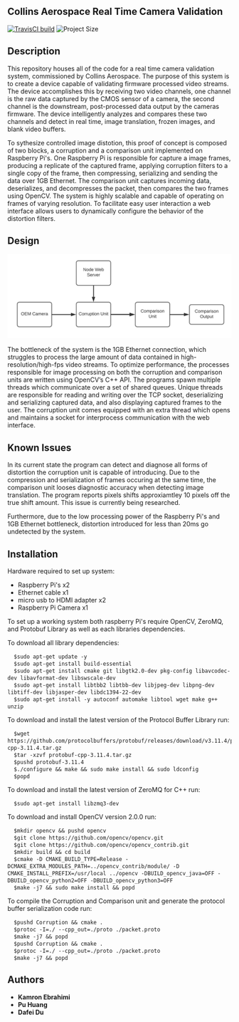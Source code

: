 ## Collins Aerospace Real Time Camera Validation ##

[![TravisCI build](https://img.shields.io/travis/ebrahimk/RealTimeValidationSystem/develop?logo=travis)](https://travis-ci.org/ebrahimk/RealTimeValidationSystem/jobs/652818303)
![Project Size](https://img.shields.io/github/repo-size/ebrahimk/RealTimeValidationSystem)

## Description

This repository houses all of the code for a real time camera validation system, commissioned by Collins Aerospace. The purpose of this system is to create a device capable of validating firmware processed video streams. The device accomplishes this by receiving two video channels, one channel is the raw data captured by the CMOS sensor of a camera, the second channel is the downstream, post-processed data output by the cameras firmware. The device intelligently analyzes and compares these two channels and detect in real time, image translation, frozen images, and blank video buffers. 

To sythesize controlled image distotion, this proof of concept is composed of two blocks, a corruption and a comparison unit implemented on Raspberry Pi's. One Raspberry Pi is responsible for capture a image frames, producing a replicate of the captured frame, applying corruption filters to a single copy of the frame, then compressing, serializing and sending the data over 1GB Ethernet. The comparison unit captures incoming data, deserializes, and decompresses the packet, then compares the two frames using OpenCV. 
The system is highly scalable and capable of operating on frames of varying resolution. To facilitate easy user interaction a web interface allows users to dynamically configure the behavior of the distortion filters. 
 

## Design 

![Block Diagram](https://github.com/ebrahimk/RealTimeValidationSystem/blob/develop/.photos/blockDiagram.png)

The bottleneck of the system is the 1GB Ethernet connection, which struggles to process the large amount of data contained in high-resolution/high-fps video streams. 
To optimize performance, the processes responsible for image processing on both the corruption and comparison units are written using OpenCV’s C++ API. The programs spawn multiple threads which communicate over a set of shared queues. Unique threads are responsible for reading and writing over the TCP socket, deserializing and serializing captured data, and also displaying captured frames to the user. The corruption unit comes equipped with an extra thread which opens and maintains a socket for interprocess communication with the web interface. 

## Known Issues

In its current state the program can detect and diagnose all forms of distortion the corruption unit is capable of introducing. Due to the compression and serialization of frames occuring at the same time, the comparison unit looses diagnostic accuracy when detecting image translation. The program reports pixels shifts approxiamtley 10 pixels off the true shift amount. This issue is currently being researched. 

Furthermore, due to the low processing power of the Raspberry Pi's and 1GB Ethernet bottleneck, distortion introduced for less than 20ms go undetected by the system. 

## Installation

Hardware required to set up system:
 - Raspberry Pi's x2
 - Ethernet cable x1
 - micro usb to HDMI adapter x2
 - Raspberry Pi Camera x1 

To set up a working system both raspberry Pi's require OpenCV, ZeroMQ, and Protobuf Library as well as each libraries dependencies.

To download all library dependencies:
```
  $sudo apt-get update -y
  $sudo apt-get install build-essential
  $sudo apt-get install cmake git libgtk2.0-dev pkg-config libavcodec-dev libavformat-dev libswscale-dev
  $sudo apt-get install libtbb2 libtbb-dev libjpeg-dev libpng-dev libtiff-dev libjasper-dev libdc1394-22-dev
  $sudo apt-get install -y autoconf automake libtool wget make g++ unzip
```

To download and install the latest version of the Protocol Buffer Library run:
```
  $wget https://github.com/protocolbuffers/protobuf/releases/download/v3.11.4/protobuf-cpp-3.11.4.tar.gz
  $tar -xzvf protobuf-cpp-3.11.4.tar.gz
  $pushd protobuf-3.11.4
  $./configure && make && sudo make install && sudo ldconfig
  $popd
```

To download and install the latest version of ZeroMQ for C++ run:
```
  $sudo apt-get install libzmq3-dev
```

To download and install OpenCV version 2.0.0 run:
```
  $mkdir opencv && pushd opencv
  $git clone https://github.com/opencv/opencv.git
  $git clone https://github.com/opencv/opencv_contrib.git
  $mkdir build && cd build
  $cmake -D CMAKE_BUILD_TYPE=Release -DCMAKE_EXTRA_MODULES_PATH=../opencv_contrib/module/ -D CMAKE_INSTALL_PREFIX=/usr/local ../opencv -DBUILD_opencv_java=OFF -DBUILD_opencv_python2=OFF -DBUILD_opencv_python3=OFF
  $make -j7 && sudo make install && popd 
```

To compile the Corruption and Comparison unit and generate the protocol buffer serialization code run:
```
  $pushd Corruption && cmake .
  $protoc -I=./ --cpp_out=./proto ./packet.proto
  $make -j7 && popd
  $pushd Corruption && cmake .
  $protoc -I=./ --cpp_out=./proto ./packet.proto
  $make -j7 && popd
```

## Authors

* **Kamron Ebrahimi** 
* **Pu Huang** 
* **Dafei Du** 